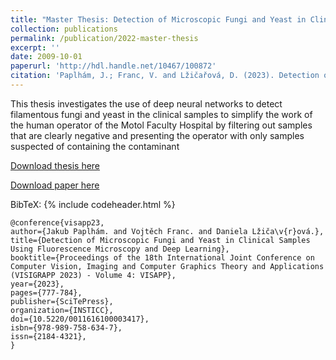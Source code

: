 ```yaml
---
title: "Master Thesis: Detection of Microscopic Fungi and Yeast in Clinical Samples"
collection: publications
permalink: /publication/2022-master-thesis
excerpt: ''
date: 2009-10-01
paperurl: 'http://hdl.handle.net/10467/100872'
citation: 'Paplhám, J.; Franc, V. and Lžičařová, D. (2023). Detection of Microscopic Fungi and Yeast in Clinical Samples Using Fluorescence Microscopy and Deep Learning. In Proceedings of the 18th International Joint Conference on Computer Vision, Imaging and Computer Graphics Theory and Applications (VISIGRAPP 2023) - Volume 4: VISAPP; ISBN 978-989-758-634-7; ISSN 2184-4321, SciTePress, pages 777-784. DOI: 10.5220/0011616100003417'
---
```


This thesis investigates the use of deep neural networks to detect filamentous fungi and yeast in the clinical samples to simplify the work of the human operator of the Motol Faculty Hospital by filtering out samples that are clearly negative and presenting the operator with only samples suspected of containing the contaminant

[Download thesis here](https://dspace.cvut.cz/bitstream/handle/10467/100872/F3-DP-2022-Paplham-Jakub-paplham_diploma_submitted.pdf?sequence=-1&isAllowed=y)

[Download paper here](https://www.scitepress.org/Papers/2023/116161/116161.pdf)

BibTeX: 
{% include codeheader.html %}
```
@conference{visapp23,
author={Jakub Paplhám. and Vojtěch Franc. and Daniela Lžiča\v{r}ová.},
title={Detection of Microscopic Fungi and Yeast in Clinical Samples Using Fluorescence Microscopy and Deep Learning},
booktitle={Proceedings of the 18th International Joint Conference on Computer Vision, Imaging and Computer Graphics Theory and Applications (VISIGRAPP 2023) - Volume 4: VISAPP},
year={2023},
pages={777-784},
publisher={SciTePress},
organization={INSTICC},
doi={10.5220/0011616100003417},
isbn={978-989-758-634-7},
issn={2184-4321},
}
```
